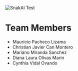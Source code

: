 ![SnakAI Test](https://github.com/user-attachments/assets/c4302c5c-61a0-4ffb-ba58-302421486158)

# Team Members
- Mauricio Pacheco Lizama
- Christian Javier Can Montero
- Mariano Miranda Sanchez
- Diana Laura Olivas Marin
- Cynthia Vidal Ovando
